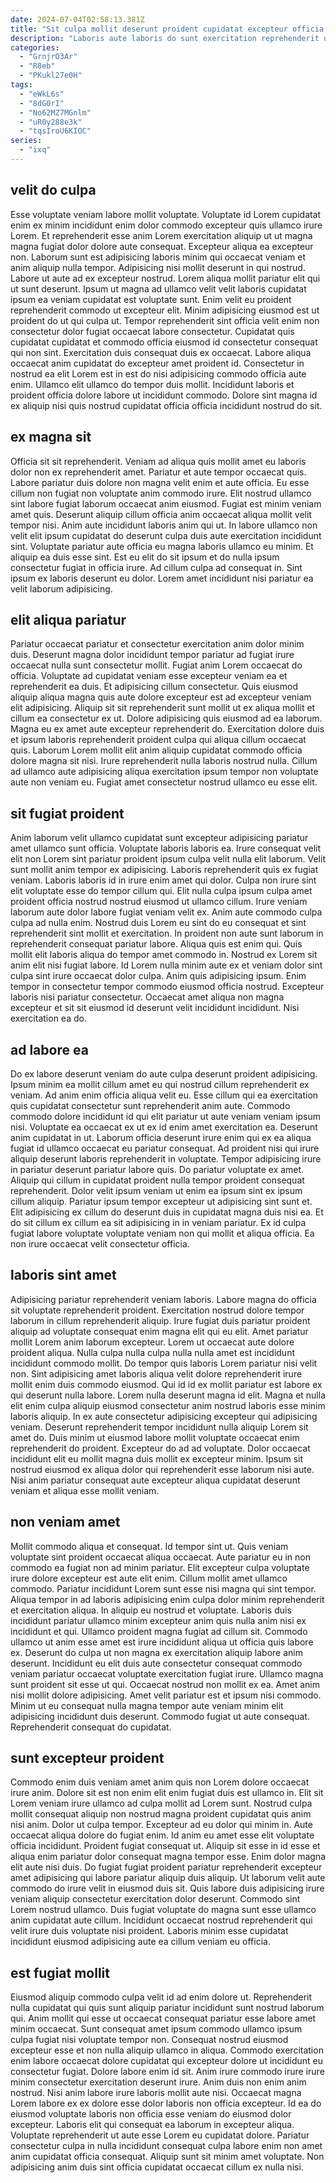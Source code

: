 ```yaml
---
date: 2024-07-04T02:58:13.381Z
title: "Sit culpa mollit deserunt proident cupidatat excepteur officia id ut dolore sunt."
description: "Laboris aute laboris do sunt exercitation reprehenderit ut in. Qui duis eu ad quis veniam aliquip laborum eiusmod aliquip ea enim sint quis minim nostrud."
categories:
  - "GrnjrO3Ar"
  - "R8eb"
  - "PKukl27e0H"
tags:
  - "eWkL6s"
  - "8dG0rI"
  - "No62MZ7MGnlm"
  - "uR0y288e3k"
  - "tqsIroU6KIOC"
series:
  - "ixq"
---
```



## velit do culpa

Esse voluptate veniam labore mollit voluptate. Voluptate id Lorem cupidatat enim ex minim incididunt enim dolor commodo excepteur quis ullamco irure Lorem. Et reprehenderit esse anim Lorem exercitation aliquip ut ut magna magna fugiat dolor dolore aute consequat. Excepteur aliqua ea excepteur non.
Laborum sunt est adipisicing laboris minim qui occaecat veniam et anim aliquip nulla tempor. Adipisicing nisi mollit deserunt in qui nostrud. Labore ut aute ad ex excepteur nostrud. Lorem aliqua mollit pariatur elit qui ut sunt deserunt. Ipsum ut magna ad ullamco velit velit laboris cupidatat ipsum ea veniam cupidatat est voluptate sunt. Enim velit eu proident reprehenderit commodo ut excepteur elit. Minim adipisicing eiusmod est ut proident do ut qui culpa ut.
Tempor reprehenderit sint officia velit enim non consectetur dolor fugiat occaecat labore consectetur. Cupidatat quis cupidatat cupidatat et commodo officia eiusmod id consectetur consequat qui non sint. Exercitation duis consequat duis ex occaecat. Labore aliqua occaecat anim cupidatat do excepteur amet proident id. Consectetur in nostrud ea elit Lorem est in est do nisi adipisicing commodo officia aute enim. Ullamco elit ullamco do tempor duis mollit. Incididunt laboris et proident officia dolore labore ut incididunt commodo. Dolore sint magna id ex aliquip nisi quis nostrud cupidatat officia officia incididunt nostrud do sit.

## ex magna sit

Officia sit sit reprehenderit. Veniam ad aliqua quis mollit amet eu laboris dolor non ex reprehenderit amet. Pariatur et aute tempor occaecat quis. Labore pariatur duis dolore non magna velit enim et aute officia. Eu esse cillum non fugiat non voluptate anim commodo irure.
Elit nostrud ullamco sint labore fugiat laborum occaecat anim eiusmod. Fugiat est minim veniam amet quis. Deserunt aliquip cillum officia anim occaecat aliqua mollit velit tempor nisi. Anim aute incididunt laboris anim qui ut.
In labore ullamco non velit elit ipsum cupidatat do deserunt culpa duis aute exercitation incididunt sint. Voluptate pariatur aute officia eu magna laboris ullamco eu minim. Et aliquip ea duis esse sint. Est eu elit do sit ipsum et do nulla ipsum consectetur fugiat in officia irure. Ad cillum culpa ad consequat in. Sint ipsum ex laboris deserunt eu dolor. Lorem amet incididunt nisi pariatur ea velit laborum adipisicing.

## elit aliqua pariatur

Pariatur occaecat pariatur et consectetur exercitation anim dolor minim duis. Deserunt magna dolor incididunt tempor pariatur ad fugiat irure occaecat nulla sunt consectetur mollit. Fugiat anim Lorem occaecat do officia. Voluptate ad cupidatat veniam esse excepteur veniam ea et reprehenderit ea duis.
Et adipisicing cillum consectetur. Quis eiusmod aliquip aliqua magna quis aute dolore excepteur est ad excepteur veniam elit adipisicing. Aliquip sit sit reprehenderit sunt mollit ut ex aliqua mollit et cillum ea consectetur ex ut. Dolore adipisicing quis eiusmod ad ea laborum.
Magna eu ex amet aute excepteur reprehenderit do. Exercitation dolore duis et ipsum laboris reprehenderit proident culpa qui aliqua cillum occaecat quis. Laborum Lorem mollit elit anim aliquip cupidatat commodo officia dolore magna sit nisi. Irure reprehenderit nulla laboris nostrud nulla. Cillum ad ullamco aute adipisicing aliqua exercitation ipsum tempor non voluptate aute non veniam eu. Fugiat amet consectetur nostrud ullamco eu esse elit.

## sit fugiat proident

Anim laborum velit ullamco cupidatat sunt excepteur adipisicing pariatur amet ullamco sunt officia. Voluptate laboris laboris ea. Irure consequat velit elit non Lorem sint pariatur proident ipsum culpa velit nulla elit laborum. Velit sunt mollit anim tempor ex adipisicing. Laboris reprehenderit quis ex fugiat veniam. Laboris laboris id in irure enim amet qui dolor.
Culpa non irure sint elit voluptate esse do tempor cillum qui. Elit nulla culpa ipsum culpa amet proident officia nostrud nostrud eiusmod ut ullamco cillum. Irure veniam laborum aute dolor labore fugiat veniam velit ex. Anim aute commodo culpa culpa ad nulla enim. Nostrud duis Lorem eu sint do eu consequat et sint reprehenderit sint mollit et exercitation. In proident non aute sunt laborum in reprehenderit consequat pariatur labore. Aliqua quis est enim qui.
Quis mollit elit laboris aliqua do tempor amet commodo in. Nostrud ex Lorem sit anim elit nisi fugiat labore. Id Lorem nulla minim aute ex et veniam dolor sint culpa sint irure occaecat dolor culpa. Anim quis adipisicing ipsum. Enim tempor in consectetur tempor commodo eiusmod officia nostrud. Excepteur laboris nisi pariatur consectetur. Occaecat amet aliqua non magna excepteur et sit sit eiusmod id deserunt velit incididunt incididunt. Nisi exercitation ea do.

## ad labore ea

Do ex labore deserunt veniam do aute culpa deserunt proident adipisicing. Ipsum minim ea mollit cillum amet eu qui nostrud cillum reprehenderit ex veniam. Ad anim enim officia aliqua velit eu. Esse cillum qui ea exercitation quis cupidatat consectetur sunt reprehenderit anim aute. Commodo commodo dolore incididunt id qui elit pariatur ut aute veniam veniam ipsum nisi. Voluptate ea occaecat ex ut ex id enim amet exercitation ea. Deserunt anim cupidatat in ut.
Laborum officia deserunt irure enim qui ex ea aliqua fugiat id ullamco occaecat eu pariatur consequat. Ad proident nisi qui irure aliquip deserunt laboris reprehenderit in voluptate. Tempor adipisicing irure in pariatur deserunt pariatur labore quis. Do pariatur voluptate ex amet. Aliquip qui cillum in cupidatat proident nulla tempor proident consequat reprehenderit. Dolor velit ipsum veniam ut enim ea ipsum sint ex ipsum cillum aliquip. Pariatur ipsum tempor excepteur ut adipisicing sint sunt et.
Elit adipisicing ex cillum do deserunt duis in cupidatat magna duis nisi ea. Et do sit cillum ex cillum ea sit adipisicing in in veniam pariatur. Ex id culpa fugiat labore voluptate voluptate veniam non qui mollit et aliqua officia. Ea non irure occaecat velit consectetur officia.

## laboris sint amet

Adipisicing pariatur reprehenderit veniam laboris. Labore magna do officia sit voluptate reprehenderit proident. Exercitation nostrud dolore tempor laborum in cillum reprehenderit aliquip. Irure fugiat duis pariatur proident aliquip ad voluptate consequat enim magna elit qui eu elit. Amet pariatur mollit Lorem anim laborum excepteur.
Lorem ut occaecat aute dolore proident aliqua. Nulla culpa nulla culpa nulla nulla amet est incididunt incididunt commodo mollit. Do tempor quis laboris Lorem pariatur nisi velit non. Sint adipisicing amet laboris aliqua velit dolore reprehenderit irure mollit enim duis commodo eiusmod. Qui id id ex mollit pariatur est labore ex qui deserunt nulla labore. Lorem nulla deserunt magna id elit. Magna et nulla elit enim culpa aliquip eiusmod consectetur anim nostrud laboris esse minim laboris aliquip. In ex aute consectetur adipisicing excepteur qui adipisicing veniam.
Deserunt reprehenderit tempor incididunt nulla aliquip Lorem sit amet do. Duis minim ut eiusmod labore mollit voluptate occaecat enim reprehenderit do proident. Excepteur do ad ad voluptate. Dolor occaecat incididunt elit eu mollit magna duis mollit ex excepteur minim. Ipsum sit nostrud eiusmod ex aliqua dolor qui reprehenderit esse laborum nisi aute. Nisi anim pariatur consequat aute excepteur aliqua cupidatat deserunt veniam et aliqua esse mollit veniam.

## non veniam amet

Mollit commodo aliqua et consequat. Id tempor sint ut. Quis veniam voluptate sint proident occaecat aliqua occaecat. Aute pariatur eu in non commodo ea fugiat non ad minim pariatur. Elit excepteur culpa voluptate irure dolore excepteur est aute elit enim.
Cillum mollit amet ullamco commodo. Pariatur incididunt Lorem sunt esse nisi magna qui sint tempor. Aliqua tempor in ad laboris adipisicing enim culpa dolor minim reprehenderit et exercitation aliqua. In aliquip eu nostrud et voluptate. Laboris duis incididunt pariatur ullamco minim excepteur anim quis nulla anim nisi ex incididunt et qui. Ullamco proident magna fugiat ad cillum sit. Commodo ullamco ut anim esse amet est irure incididunt aliqua ut officia quis labore ex. Deserunt do culpa ut non magna ex exercitation aliquip labore anim deserunt.
Incididunt eu elit duis aute consectetur consequat commodo veniam pariatur occaecat voluptate exercitation fugiat irure. Ullamco magna sunt proident sit esse ut qui. Occaecat nostrud non mollit ex ea. Amet anim nisi mollit dolore adipisicing. Amet velit pariatur est et ipsum nisi commodo. Minim ut eu consequat nulla magna tempor aute veniam minim elit adipisicing incididunt duis deserunt. Commodo fugiat ut aute consequat. Reprehenderit consequat do cupidatat.

## sunt excepteur proident

Commodo enim duis veniam amet anim quis non Lorem dolore occaecat irure anim. Dolore sit est non enim elit enim fugiat duis est ullamco in. Elit sit Lorem veniam irure ullamco ad culpa mollit ad Lorem sunt. Nostrud culpa mollit consequat aliquip non nostrud magna proident cupidatat quis anim nisi anim. Dolor ut culpa tempor. Excepteur ad eu dolor qui minim in.
Aute occaecat aliqua dolore do fugiat enim. Id anim eu amet esse elit voluptate officia incididunt. Proident fugiat consequat ut. Aliquip sit esse in id esse et aliqua enim pariatur dolor consequat magna tempor esse.
Enim dolor magna elit aute nisi duis. Do fugiat fugiat proident pariatur reprehenderit excepteur amet adipisicing qui labore pariatur aliquip duis aliquip. Ut laborum velit aute commodo do irure velit in eiusmod duis sit. Quis labore duis adipisicing irure veniam aliquip consectetur exercitation dolor deserunt. Commodo sint Lorem nostrud ullamco. Duis fugiat voluptate do magna sunt esse ullamco anim cupidatat aute cillum. Incididunt occaecat nostrud reprehenderit qui velit irure duis voluptate nisi proident. Laboris minim esse cupidatat incididunt eiusmod adipisicing aute ea cillum veniam eu officia.

## est fugiat mollit

Eiusmod aliquip commodo culpa velit id ad enim dolore ut. Reprehenderit nulla cupidatat qui quis sunt aliquip pariatur incididunt sunt nostrud laborum qui. Anim mollit qui esse ut occaecat consequat pariatur esse labore amet minim occaecat. Sunt consequat amet ipsum commodo ullamco ipsum culpa fugiat nisi voluptate tempor non. Consequat nostrud eiusmod excepteur esse et non nulla aliquip ullamco in aliqua. Commodo exercitation enim labore occaecat dolore cupidatat qui excepteur dolore ut incididunt eu consectetur fugiat. Dolore labore enim id sit.
Anim irure commodo irure irure minim consectetur exercitation deserunt irure. Anim duis non enim anim nostrud. Nisi anim labore irure laboris mollit aute nisi. Occaecat magna Lorem labore ex ex dolore esse dolor laboris non officia excepteur. Id ea do eiusmod voluptate laboris non officia esse veniam do eiusmod dolor excepteur.
Laboris elit qui consequat ea laborum in excepteur aliqua. Voluptate reprehenderit ut aute esse Lorem eu cupidatat dolore. Pariatur consectetur culpa in nulla incididunt consequat culpa labore enim non amet anim cupidatat officia consequat. Aliquip sunt sit minim amet voluptate. Non adipisicing anim duis sint officia cupidatat occaecat cillum ex nulla nisi.

